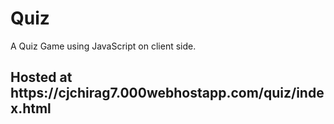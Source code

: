 # Quiz
A Quiz Game using JavaScript on client side.
<h2>Hosted at https://cjchirag7.000webhostapp.com/quiz/index.html</h2>